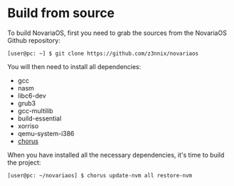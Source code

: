 # Build from source
To build NovariaOS, first you need to grab the sources from the NovariaOS Github repository:
```shell
[user@pc: ~] $ git clone https://github.com/z3nnix/novariaos
```

You will then need to install all dependencies:
- gcc
- nasm
- libc6-dev
- grub3
- gcc-multilib
- build-essential
- xorriso
- qemu-system-i386
- [chorus](https://github.com/z3nnix/chorus/)

When you have installed all the necessary dependencies, it's time to build the project:
```
[user@pc: ~/novariaos] $ chorus update-nvm all restore-nvm
```